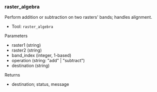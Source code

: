 ### raster_algebra

Perform addition or subtraction on two rasters' bands; handles alignment.

- Tool: `raster_algebra`

Parameters

- raster1 (string)
- raster2 (string)
- band_index (integer, 1-based)
- operation (string: "add" | "subtract")
- destination (string)

Returns

- destination; status, message
